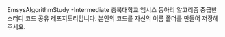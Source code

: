 EmsysAlgorithmStudy -Intermediate
충북대학교 엠시스 동아리 알고리즘 중급반 스터디 코드 공유 레포지토리입니다.
본인의 코드를 자신의 이름 폴더를 만들어 저장해 주세요.
